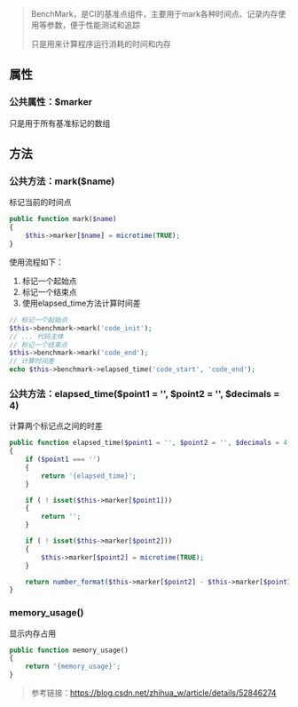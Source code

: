 > BenchMark，是CI的基准点组件，主要用于mark各种时间点、记录内存使用等参数，便于性能测试和追踪   
> 
> 只是用来计算程序运行消耗的时间和内存

## 属性
### 公共属性：$marker
只是用于所有基准标记的数组  

## 方法
### 公共方法：mark($name)
标记当前的时间点
```php
public function mark($name)
{
    $this->marker[$name] = microtime(TRUE);
}
```
使用流程如下：  
1. 标记一个起始点
2. 标记一个结束点
3. 使用elapsed_time方法计算时间差  

```php
// 标记一个起始点
$this->benchmark->mark('code_init');
// ... 代码主体
// 标记一个结束点
$this->benchmark->mark('code_end');
// 计算时间差
echo $this->benchmark->elapsed_time('code_start', 'code_end');
```


### 公共方法：elapsed_time($point1 = '', $point2 = '', $decimals = 4)
计算两个标记点之间的时差
```php
public function elapsed_time($point1 = '', $point2 = '', $decimals = 4)
{
    if ($point1 === '')
    {
        return '{elapsed_time}';
    }

    if ( ! isset($this->marker[$point1]))
    {
        return '';
    }

    if ( ! isset($this->marker[$point2]))
    {
        $this->marker[$point2] = microtime(TRUE);
    }

    return number_format($this->marker[$point2] - $this->marker[$point1], $decimals);
}
```

### memory_usage()
显示内存占用
```php
public function memory_usage()
{
    return '{memory_usage}';
}
```

> 参考链接：https://blog.csdn.net/zhihua_w/article/details/52846274